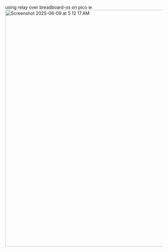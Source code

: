 using relay over breadboard-os on pico w 
<img width="753" alt="Screenshot 2025-06-09 at 5 12 17 AM" src="https://github.com/user-attachments/assets/b7812c81-11a1-47c5-a34e-d2ec04974d55" />
